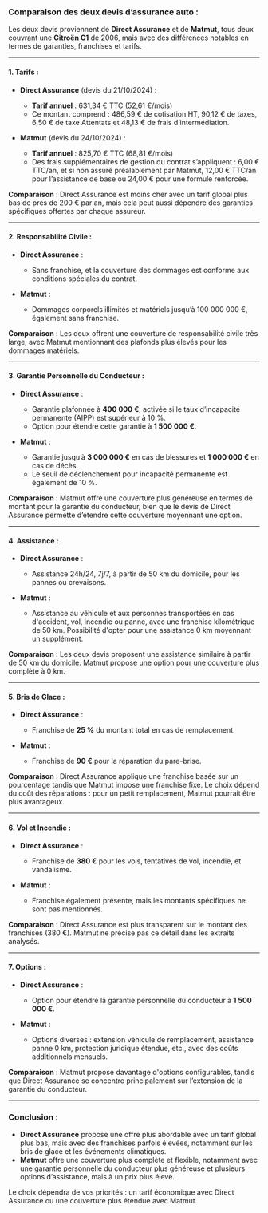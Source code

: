 ### Comparaison des deux devis d’assurance auto :

Les deux devis proviennent de **Direct Assurance** et de **Matmut**, tous deux couvrant une **Citroën C1** de 2006, mais avec des différences notables en termes de garanties, franchises et tarifs.

---

#### **1. Tarifs :**

- **Direct Assurance** (devis du 21/10/2024) : 
  - **Tarif annuel** : 631,34 € TTC (52,61 €/mois)
  - Ce montant comprend : 486,59 € de cotisation HT, 90,12 € de taxes, 6,50 € de taxe Attentats et 48,13 € de frais d’intermédiation.

- **Matmut** (devis du 24/10/2024) :
  - **Tarif annuel** : 825,70 € TTC (68,81 €/mois)
  - Des frais supplémentaires de gestion du contrat s’appliquent : 6,00 € TTC/an, et si non assuré préalablement par Matmut, 12,00 € TTC/an pour l’assistance de base ou 24,00 € pour une formule renforcée.

**Comparaison** : Direct Assurance est moins cher avec un tarif global plus bas de près de 200 € par an, mais cela peut aussi dépendre des garanties spécifiques offertes par chaque assureur.

---

#### **2. Responsabilité Civile :**

- **Direct Assurance** :
  - Sans franchise, et la couverture des dommages est conforme aux conditions spéciales du contrat.

- **Matmut** :
  - Dommages corporels illimités et matériels jusqu’à 100 000 000 €, également sans franchise.

**Comparaison** : Les deux offrent une couverture de responsabilité civile très large, avec Matmut mentionnant des plafonds plus élevés pour les dommages matériels.

---

#### **3. Garantie Personnelle du Conducteur :**

- **Direct Assurance** :
  - Garantie plafonnée à **400 000 €**, activée si le taux d’incapacité permanente (AIPP) est supérieur à 10 %.
  - Option pour étendre cette garantie à **1 500 000 €**.

- **Matmut** :
  - Garantie jusqu’à **3 000 000 €** en cas de blessures et **1 000 000 €** en cas de décès.
  - Le seuil de déclenchement pour incapacité permanente est également de 10 %.

**Comparaison** : Matmut offre une couverture plus généreuse en termes de montant pour la garantie du conducteur, bien que le devis de Direct Assurance permette d’étendre cette couverture moyennant une option.

---

#### **4. Assistance :**

- **Direct Assurance** :
  - Assistance 24h/24, 7j/7, à partir de 50 km du domicile, pour les pannes ou crevaisons.

- **Matmut** :
  - Assistance au véhicule et aux personnes transportées en cas d'accident, vol, incendie ou panne, avec une franchise kilométrique de 50 km. Possibilité d'opter pour une assistance 0 km moyennant un supplément.

**Comparaison** : Les deux devis proposent une assistance similaire à partir de 50 km du domicile. Matmut propose une option pour une couverture plus complète à 0 km.

---

#### **5. Bris de Glace :**

- **Direct Assurance** :
  - Franchise de **25 %** du montant total en cas de remplacement.

- **Matmut** :
  - Franchise de **90 €** pour la réparation du pare-brise.

**Comparaison** : Direct Assurance applique une franchise basée sur un pourcentage tandis que Matmut impose une franchise fixe. Le choix dépend du coût des réparations : pour un petit remplacement, Matmut pourrait être plus avantageux.

---

#### **6. Vol et Incendie :**

- **Direct Assurance** :
  - Franchise de **380 €** pour les vols, tentatives de vol, incendie, et vandalisme.

- **Matmut** :
  - Franchise également présente, mais les montants spécifiques ne sont pas mentionnés.

**Comparaison** : Direct Assurance est plus transparent sur le montant des franchises (380 €). Matmut ne précise pas ce détail dans les extraits analysés.

---

#### **7. Options :**

- **Direct Assurance** :
  - Option pour étendre la garantie personnelle du conducteur à **1 500 000 €**.

- **Matmut** :
  - Options diverses : extension véhicule de remplacement, assistance panne 0 km, protection juridique étendue, etc., avec des coûts additionnels mensuels.

**Comparaison** : Matmut propose davantage d'options configurables, tandis que Direct Assurance se concentre principalement sur l’extension de la garantie du conducteur.

---

### Conclusion :
- **Direct Assurance** propose une offre plus abordable avec un tarif global plus bas, mais avec des franchises parfois élevées, notamment sur les bris de glace et les événements climatiques.
- **Matmut** offre une couverture plus complète et flexible, notamment avec une garantie personnelle du conducteur plus généreuse et plusieurs options d’assistance, mais à un prix plus élevé.

Le choix dépendra de vos priorités : un tarif économique avec Direct Assurance ou une couverture plus étendue avec Matmut.